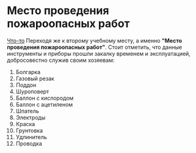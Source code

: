 # Место проведения пожароопасных работ
[Что-то](IMG_8085.JPG "Место проведения пожароопасных работ")
Переходя же к второму учебному месту, а именно **"Место проведения пожароопасных работ"**. Стоит отметить, что данные инструменты и приборы прошли закалку временем и эксплуатацией, добросовестно служив своим хозяевам:
1. Болгарка 
2. Газовый резак 
3. Поддон 
4. Шуроповерт 
5. Баллон с кислородом
6. Баллон с ацетиленом 
7. Шпатель 
8. Электроды 
9. Краска 
10. Грунтовка
11. Удлинитель
12. Проводка 
